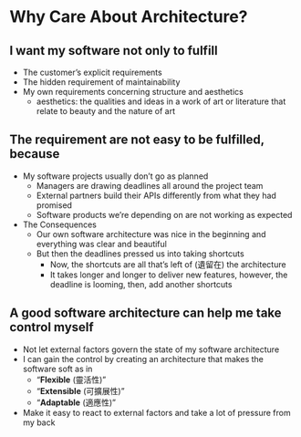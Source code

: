 # Why Care About Architecture?

## I want my software not only to fulfill 
  - The customer’s explicit requirements
  - The hidden requirement of maintainability
  - My own requirements concerning structure and aesthetics
      - aesthetics: the qualities and ideas in a work of art or literature that relate to beauty and the nature of art

## The requirement are not easy to be fulfilled, because
  - My software projects usually don’t go as planned
    - Managers are drawing deadlines all around the project team 
    - External partners build their APIs differently from what they had promised 
    - Software products we’re depending on are not working as expected
  - The Consequences
    - Our own software architecture was nice in the beginning and everything was clear and beautiful
    - But then the deadlines pressed us into taking shortcuts
      - Now, the shortcuts are all that’s left of  (遺留在) the architecture 
      - It takes longer and longer to deliver new features, however, the deadline is looming, then, add another shortcuts

## A good software architecture can help me take control myself
  - Not let external factors govern the state of my software architecture
  - I can gain the control by creating an architecture that makes the software soft as in 
      - “**Flexible** (靈活性)”
      - “**Extensible** (可擴展性)” 
      - “**Adaptable** (適應性)”
  - Make it easy to react to external factors and take a lot of pressure from my back